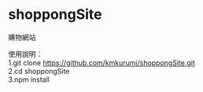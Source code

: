# shoppongSite
購物網站

使用說明：  
1.git clone https://github.com/kmkurumi/shoppongSite.git  
2.cd shoppongSite  
3.npm install   
 

